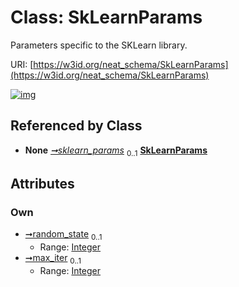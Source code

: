 
# Class: SkLearnParams


Parameters specific to the SKLearn library.

URI: [https://w3id.org/neat_schema/SkLearnParams](https://w3id.org/neat_schema/SkLearnParams)


[![img](https://yuml.me/diagram/nofunky;dir:TB/class/[ClassifierParams]++-%20sklearn_params%200..1>[SkLearnParams&#124;random_state:integer%20%3F;max_iter:integer%20%3F],[ClassifierParams])](https://yuml.me/diagram/nofunky;dir:TB/class/[ClassifierParams]++-%20sklearn_params%200..1>[SkLearnParams&#124;random_state:integer%20%3F;max_iter:integer%20%3F],[ClassifierParams])

## Referenced by Class

 *  **None** *[➞sklearn_params](classifierParams__sklearn_params.md)*  <sub>0..1</sub>  **[SkLearnParams](SkLearnParams.md)**

## Attributes


### Own

 * [➞random_state](skLearnParams__random_state.md)  <sub>0..1</sub>
     * Range: [Integer](types/Integer.md)
 * [➞max_iter](skLearnParams__max_iter.md)  <sub>0..1</sub>
     * Range: [Integer](types/Integer.md)
